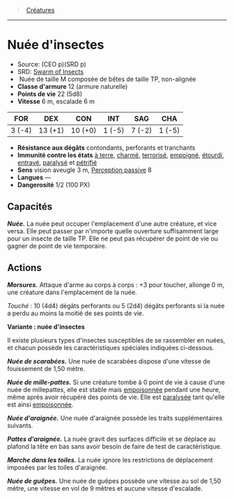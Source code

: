 ﻿---
!MonsterItem
Family: MonsterHD
Type: Nuée
Size: M composée de bêtes de taille TP
Alignment: non-alignée
ArmorClass: 12 (armure naturelle)
HitPoints: 22 (5d8)
Speed: 6 m, escalade 6 m
Strength: ' 3 (-4)'
Dexterity: 13 (+1)
Constitution: 10 (+0)
Intelligence: ' 1 (-5)'
Wisdom: ' 7 (-2)'
Charisma: ' 1 (-5)'
ConditionImmunities: '[à terre](hd_conditions_a_terre.md), [charmé](hd_conditions_charme.md), [terrorisé](hd_conditions_terrorise.md), [empoigné](hd_conditions_empoigne.md), [étourdi](hd_conditions_etourdi.md), [entravé](hd_conditions_entrave.md), [paralysé](hd_conditions_paralyse.md) et [pétrifié](hd_conditions_petrifie.md)'
DamageResistances: contondants, perforants et tranchants
Senses: vision aveugle 3 m, [Perception passive](hd_abilities_dexterity_perception_passive.md) 8
Languages: —
Challenge: 1/2 (100 PX)
Id: monsters_hd.md#nuée-dinsectes
ParentLink: monsters_hd.md#créatures
Name: Nuée d'insectes
ParentName: Créatures
NameLevel: 1
AltName: '[Swarm of Insects](srd_monsters_swarm_of_insects.md)'
Source: (CEO p)(SRD p)
Attributes:
  Name: Nuée d'insectes
  Markdown: >+
    # <!--Name-->Nuée d'insectes<!--/Name-->


    - Source: <!--Source-->(CEO p)(SRD p)<!--/Source-->

    - SRD: <!--AltName-->[Swarm of Insects](srd_monsters_swarm_of_insects.md)<!--/AltName-->

    -  <!--Type-->Nuée<!--/Type--> de taille <!--Size-->M composée de bêtes de taille TP<!--/Size-->, <!--Alignment-->non-alignée<!--/Alignment-->

    - **Classe d'armure** <!--ArmorClass-->12 (armure naturelle)<!--/ArmorClass-->

    - **Points de vie** <!--HitPoints-->22 (5d8)<!--/HitPoints-->

    - **Vitesse** <!--Speed-->6 m, escalade 6 m<!--/Speed-->


    |FOR|DEX|CON|INT|SAG|CHA|

    |---|---|---|---|---|---|

    |<!--Strength--> 3 (-4)<!--/Strength-->|<!--Dexterity-->13 (+1)<!--/Dexterity-->|<!--Constitution-->10 (+0)<!--/Constitution-->|<!--Intelligence--> 1 (-5)<!--/Intelligence-->|<!--Wisdom--> 7 (-2)<!--/Wisdom-->|<!--Charisma--> 1 (-5)<!--/Charisma-->|


    - **Résistance aux dégâts** <!--DamageResistances-->contondants, perforants et tranchants<!--/DamageResistances-->

    - **Immunité contre les états** <!--ConditionImmunities-->[à terre](hd_conditions_a_terre.md), [charmé](hd_conditions_charme.md), [terrorisé](hd_conditions_terrorise.md), [empoigné](hd_conditions_empoigne.md), [étourdi](hd_conditions_etourdi.md), [entravé](hd_conditions_entrave.md), [paralysé](hd_conditions_paralyse.md) et [pétrifié](hd_conditions_petrifie.md)<!--/ConditionImmunities-->

    - **Sens** <!--Senses-->vision aveugle 3 m, [Perception passive](hd_abilities_dexterity_perception_passive.md) 8<!--/Senses-->

    - **Langues** <!--Languages-->—<!--/Languages-->

    - **Dangerosité** <!--Challenge-->1/2 (100 PX)<!--/Challenge-->


    ## Capacités


    **_Nuée._** La nuée peut occuper l'emplacement d'une autre créature, et vice versa. Elle peut passer par n'importe quelle ouverture suffisamment large pour un insecte de taille TP. Elle ne peut pas récupérer de point de vie ou gagner de point de vie temporaire.


    ## Actions


    **_Morsures._** Attaque d'arme au corps à corps : +3 pour toucher, allonge 0 m, une créature dans l'emplacement de la nuée.


    _Touché :_ 10 (4d4) dégâts perforants ou 5 (2d4) dégâts perforants si la nuée a perdu au moins la moitié de ses points de vie.


    **Variante : nuée d'insectes**


    Il existe plusieurs types d'insectes susceptibles de se rassembler en nuées, et chacun possède les caractéristiques spéciales indiquées ci-dessous.


    **_Nuée de scarabées._** Une nuée de scarabées dispose d'une vitesse de fouissement de 1,50 mètre.


    **_Nuée de mille-pattes._** Si une créature tombe à 0 point de vie à cause d'une nuée de millepattes, elle est stable mais [empoisonnée](hd_conditions_empoisonne.md) pendant une heure, même après avoir récupéré des points de vie. Elle est [paralysée](hd_conditions_paralyse.md) tant qu'elle est ainsi [empoisonnée](hd_conditions_empoisonne.md).


    **_Nuée d'araignée._** Une nuée d'araignée possède les traits supplémentaires suivants.


    **_Pattes d'araignée._** La nuée gravit des surfaces difficile et se déplace au plafond la tête en bas sans avoir besoin de faire de test de caractéristique.


    **_Marche dans les toiles._** La nuée ignore les restrictions de déplacement imposées par les toiles d'araignée.


    **_Nuée de guêpes._** Une nuée de guêpes possède une vitesse au sol de 1,50 mètre, une vitesse en vol de 9 mètres et aucune vitesse d'escalade.

  Source: (CEO p)(SRD p)
  AltName: '[Swarm of Insects](srd_monsters_swarm_of_insects.md)'
  Type: Nuée
  Size: M composée de bêtes de taille TP
  Alignment: non-alignée
  ArmorClass: 12 (armure naturelle)
  HitPoints: 22 (5d8)
  Speed: 6 m, escalade 6 m
  Strength: ' 3 (-4)'
  Dexterity: 13 (+1)
  Constitution: 10 (+0)
  Intelligence: ' 1 (-5)'
  Wisdom: ' 7 (-2)'
  Charisma: ' 1 (-5)'
  DamageResistances: contondants, perforants et tranchants
  ConditionImmunities: '[à terre](hd_conditions_a_terre.md), [charmé](hd_conditions_charme.md), [terrorisé](hd_conditions_terrorise.md), [empoigné](hd_conditions_empoigne.md), [étourdi](hd_conditions_etourdi.md), [entravé](hd_conditions_entrave.md), [paralysé](hd_conditions_paralyse.md) et [pétrifié](hd_conditions_petrifie.md)'
  Senses: vision aveugle 3 m, [Perception passive](hd_abilities_dexterity_perception_passive.md) 8
  Languages: —
  Challenge: 1/2 (100 PX)
AttributesDictionary: >+
  Name: Nuée d'insectes

  Markdown: >+

    # <!--Name-->Nuée d'insectes<!--/Name-->





    - Source: <!--Source-->(CEO p)(SRD p)<!--/Source-->



    - SRD: <!--AltName-->[Swarm of Insects](srd_monsters_swarm_of_insects.md)<!--/AltName-->



    -  <!--Type-->Nuée<!--/Type--> de taille <!--Size-->M composée de bêtes de taille TP<!--/Size-->, <!--Alignment-->non-alignée<!--/Alignment-->



    - **Classe d'armure** <!--ArmorClass-->12 (armure naturelle)<!--/ArmorClass-->



    - **Points de vie** <!--HitPoints-->22 (5d8)<!--/HitPoints-->



    - **Vitesse** <!--Speed-->6 m, escalade 6 m<!--/Speed-->





    |FOR|DEX|CON|INT|SAG|CHA|



    |---|---|---|---|---|---|



    |<!--Strength--> 3 (-4)<!--/Strength-->|<!--Dexterity-->13 (+1)<!--/Dexterity-->|<!--Constitution-->10 (+0)<!--/Constitution-->|<!--Intelligence--> 1 (-5)<!--/Intelligence-->|<!--Wisdom--> 7 (-2)<!--/Wisdom-->|<!--Charisma--> 1 (-5)<!--/Charisma-->|





    - **Résistance aux dégâts** <!--DamageResistances-->contondants, perforants et tranchants<!--/DamageResistances-->



    - **Immunité contre les états** <!--ConditionImmunities-->[à terre](hd_conditions_a_terre.md), [charmé](hd_conditions_charme.md), [terrorisé](hd_conditions_terrorise.md), [empoigné](hd_conditions_empoigne.md), [étourdi](hd_conditions_etourdi.md), [entravé](hd_conditions_entrave.md), [paralysé](hd_conditions_paralyse.md) et [pétrifié](hd_conditions_petrifie.md)<!--/ConditionImmunities-->



    - **Sens** <!--Senses-->vision aveugle 3 m, [Perception passive](hd_abilities_dexterity_perception_passive.md) 8<!--/Senses-->



    - **Langues** <!--Languages-->—<!--/Languages-->



    - **Dangerosité** <!--Challenge-->1/2 (100 PX)<!--/Challenge-->





    ## Capacités





    **_Nuée._** La nuée peut occuper l'emplacement d'une autre créature, et vice versa. Elle peut passer par n'importe quelle ouverture suffisamment large pour un insecte de taille TP. Elle ne peut pas récupérer de point de vie ou gagner de point de vie temporaire.





    ## Actions





    **_Morsures._** Attaque d'arme au corps à corps : +3 pour toucher, allonge 0 m, une créature dans l'emplacement de la nuée.





    _Touché :_ 10 (4d4) dégâts perforants ou 5 (2d4) dégâts perforants si la nuée a perdu au moins la moitié de ses points de vie.





    **Variante : nuée d'insectes**





    Il existe plusieurs types d'insectes susceptibles de se rassembler en nuées, et chacun possède les caractéristiques spéciales indiquées ci-dessous.





    **_Nuée de scarabées._** Une nuée de scarabées dispose d'une vitesse de fouissement de 1,50 mètre.





    **_Nuée de mille-pattes._** Si une créature tombe à 0 point de vie à cause d'une nuée de millepattes, elle est stable mais [empoisonnée](hd_conditions_empoisonne.md) pendant une heure, même après avoir récupéré des points de vie. Elle est [paralysée](hd_conditions_paralyse.md) tant qu'elle est ainsi [empoisonnée](hd_conditions_empoisonne.md).





    **_Nuée d'araignée._** Une nuée d'araignée possède les traits supplémentaires suivants.





    **_Pattes d'araignée._** La nuée gravit des surfaces difficile et se déplace au plafond la tête en bas sans avoir besoin de faire de test de caractéristique.





    **_Marche dans les toiles._** La nuée ignore les restrictions de déplacement imposées par les toiles d'araignée.





    **_Nuée de guêpes._** Une nuée de guêpes possède une vitesse au sol de 1,50 mètre, une vitesse en vol de 9 mètres et aucune vitesse d'escalade.



  Source: (CEO p)(SRD p)

  AltName: '[Swarm of Insects](srd_monsters_swarm_of_insects.md)'

  Type: Nuée

  Size: M composée de bêtes de taille TP

  Alignment: non-alignée

  ArmorClass: 12 (armure naturelle)

  HitPoints: 22 (5d8)

  Speed: 6 m, escalade 6 m

  Strength: ' 3 (-4)'

  Dexterity: 13 (+1)

  Constitution: 10 (+0)

  Intelligence: ' 1 (-5)'

  Wisdom: ' 7 (-2)'

  Charisma: ' 1 (-5)'

  DamageResistances: contondants, perforants et tranchants

  ConditionImmunities: '[à terre](hd_conditions_a_terre.md), [charmé](hd_conditions_charme.md), [terrorisé](hd_conditions_terrorise.md), [empoigné](hd_conditions_empoigne.md), [étourdi](hd_conditions_etourdi.md), [entravé](hd_conditions_entrave.md), [paralysé](hd_conditions_paralyse.md) et [pétrifié](hd_conditions_petrifie.md)'

  Senses: vision aveugle 3 m, [Perception passive](hd_abilities_dexterity_perception_passive.md) 8

  Languages: —

  Challenge: 1/2 (100 PX)

---
> [Créatures](hd_monsters.md)

---

# Nuée d'insectes

- Source: (CEO p)(SRD p)
- SRD: [Swarm of Insects](srd_monsters_swarm_of_insects.md)
-  Nuée de taille M composée de bêtes de taille TP, non-alignée
- **Classe d'armure** 12 (armure naturelle)
- **Points de vie** 22 (5d8)
- **Vitesse** 6 m, escalade 6 m

|FOR|DEX|CON|INT|SAG|CHA|
|---|---|---|---|---|---|
| 3 (-4)|13 (+1)|10 (+0)| 1 (-5)| 7 (-2)| 1 (-5)|

- **Résistance aux dégâts** contondants, perforants et tranchants
- **Immunité contre les états** [à terre](hd_conditions_a_terre.md), [charmé](hd_conditions_charme.md), [terrorisé](hd_conditions_terrorise.md), [empoigné](hd_conditions_empoigne.md), [étourdi](hd_conditions_etourdi.md), [entravé](hd_conditions_entrave.md), [paralysé](hd_conditions_paralyse.md) et [pétrifié](hd_conditions_petrifie.md)
- **Sens** vision aveugle 3 m, [Perception passive](hd_abilities_dexterity_perception_passive.md) 8
- **Langues** —
- **Dangerosité** 1/2 (100 PX)

## Capacités

**_Nuée._** La nuée peut occuper l'emplacement d'une autre créature, et vice versa. Elle peut passer par n'importe quelle ouverture suffisamment large pour un insecte de taille TP. Elle ne peut pas récupérer de point de vie ou gagner de point de vie temporaire.

## Actions

**_Morsures._** Attaque d'arme au corps à corps : +3 pour toucher, allonge 0 m, une créature dans l'emplacement de la nuée.

_Touché :_ 10 (4d4) dégâts perforants ou 5 (2d4) dégâts perforants si la nuée a perdu au moins la moitié de ses points de vie.

**Variante : nuée d'insectes**

Il existe plusieurs types d'insectes susceptibles de se rassembler en nuées, et chacun possède les caractéristiques spéciales indiquées ci-dessous.

**_Nuée de scarabées._** Une nuée de scarabées dispose d'une vitesse de fouissement de 1,50 mètre.

**_Nuée de mille-pattes._** Si une créature tombe à 0 point de vie à cause d'une nuée de millepattes, elle est stable mais [empoisonnée](hd_conditions_empoisonne.md) pendant une heure, même après avoir récupéré des points de vie. Elle est [paralysée](hd_conditions_paralyse.md) tant qu'elle est ainsi [empoisonnée](hd_conditions_empoisonne.md).

**_Nuée d'araignée._** Une nuée d'araignée possède les traits supplémentaires suivants.

**_Pattes d'araignée._** La nuée gravit des surfaces difficile et se déplace au plafond la tête en bas sans avoir besoin de faire de test de caractéristique.

**_Marche dans les toiles._** La nuée ignore les restrictions de déplacement imposées par les toiles d'araignée.

**_Nuée de guêpes._** Une nuée de guêpes possède une vitesse au sol de 1,50 mètre, une vitesse en vol de 9 mètres et aucune vitesse d'escalade.

